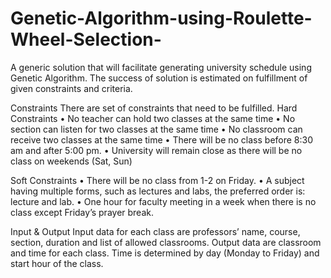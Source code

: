 # Genetic-Algorithm-using-Roulette-Wheel-Selection-
A generic solution that will facilitate generating university schedule using Genetic Algorithm. The success of solution is estimated on fulfillment of given constraints and criteria.

Constraints
There are set of constraints that need to be fulfilled.
Hard Constraints
• No teacher can hold two classes at the same time
• No section can listen for two classes at the same time
• No classroom can receive two classes at the same time
• There will be no class before 8:30 am and after 5:00 pm.
• University will remain close as there will be no class on weekends (Sat, Sun)

Soft Constraints
• There will be no class from 1-2 on Friday.
• A subject having multiple forms, such as lectures and labs, the preferred order is: lecture and
lab.
• One hour for faculty meeting in a week when there is no class except Friday’s prayer break.

Input & Output
Input data for each class are professors’ name, course, section, duration and list of allowed classrooms.
Output data are classroom and time for each class. Time is determined by day (Monday to Friday) and
start hour of the class.
